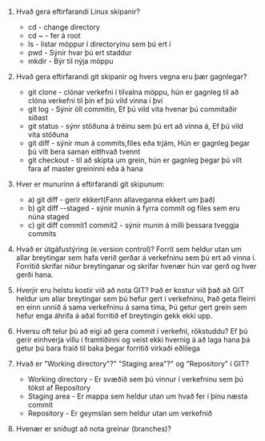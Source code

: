 1. Hvað gera eftirfarandi Linux skipanir?
	*	cd - change directory
	*	cd ~ - fer á root
	*	ls - listar möppur í directoryinu sem þú ert í
	*	pwd - Sýnir hvar þú ert staddur
	*	mkdir - Býr til nýja möppu

2. Hvað gera eftirfarandi git skipanir og hvers vegna eru þær gagnlegar?
	*	git clone - clónar verkefni í tilvalna möppu, hún er gagnleg til að clóna verkefni til þín ef þú vild vinna í því
	*	git log	- Sýnir öll commitin, Ef þú vild vita hvenar þú commitaðir síðast
	*	git status - sýnr stöðuna á tréinu sem þú ert að vinna á, Ef þú vild vita stöðuna
	*	git diff - sýnir mun á commits,files eða trjám, Hún er gagnleg þegar þú vilt bera saman eitthvað tvennt
	*	git checkout - til að skipta um grein, hún er gagnleg þegar þú vilt fara af master greininni eða á hana

3. Hver er munurinn á eftirfarandi git skipunum:
	*	a) git diff - gerir ekkert(Fann allaveganna ekkert um það)
	*	b) git diff --staged - sýnir munin á fyrra commit og files sem eru núna staged
	*	c) git diff commit1 commit2 - sýnir munin á milli þessara tveggja commits

4. 	Hvað er útgáfustýring (e.version control)? Forrit sem heldur utan um allar breytingar sem hafa verið gerðar á verkefninu sem þú ert að vinna í. Forritið skrifar niður breytinganar og skrifar hvenær hún var gerð og hver gerði hana.

5.	Hverjir eru helstu kostir við að nota GIT? Það er kostur við það að GIT heldur um allar breytingar sem þú hefur gert í verkefninu, Það geta fleirri en einn unnið á sama verkefninu á sama tíma, Þú getur gert grein sem hefur enga áhrifa á aðal forritið ef breytingin gekk ekki upp.

6.	Hversu oft telur þú að eigi að gera commit í verkefni, rökstuddu? Ef þú gerir einhverja villu í framtíðinni og veist ekki hvernig á að laga hana þá getur þú bara fraið til baka þegar forritið virkaði eðlilega

7.	Hvað er "Working directory"?" "Staging area"?" og "Repository" í GIT?
	* Working directory - Er svæðið sem þú vinnur í verkefninu sem þú tókst af Repository
	* Staging area - Er mappa sem heldur utan um hvað fer í þínu næsta commit
	* Repository - Er geymslan sem heldur utan um verkefnið

8.	Hvenær er sniðugt að nota greinar (branches)? 